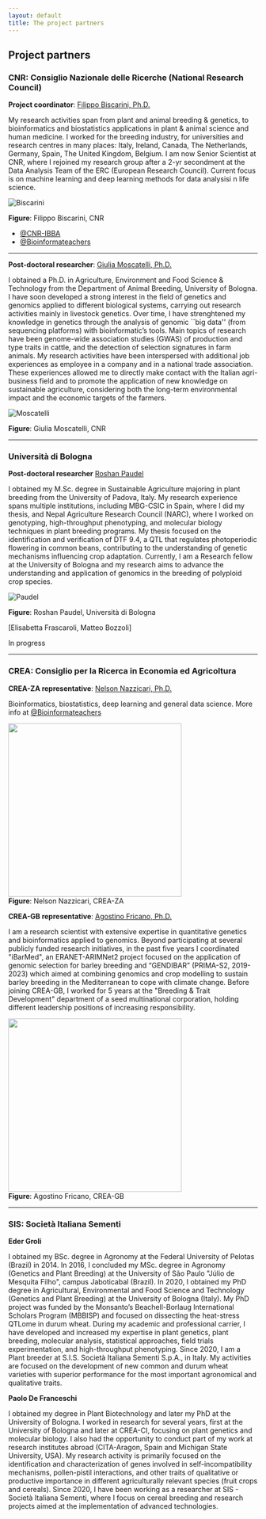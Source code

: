 ```yaml
---
layout: default
title: The project partners
---
```


## Project partners

### CNR: Consiglio Nazionale delle Ricerche (National Research Council)

**Project coordinator**: <u>Filippo Biscarini, Ph.D.</u>

My research activities span from plant and animal breeding & genetics, to bioinformatics and biostatistics applications in plant & animal science and human medicine. I worked for the breeding industry, for universities and research centres in many places: Italy, Ireland, Canada, The Netherlands, Germany, Spain, The United Kingdom, Belgium. I am now Senior Scientist at CNR, where I rejoined my research group after a 2-yr secondment at the Data Analysis Team of the ERC (European Research Council). Current focus is on machine learning and deep learning methods for data analysisi n life science.

![Biscarini](/assets/img/pic3.jpg)
<div class="caption"><b>Figure</b>: Filippo Biscarini, CNR
</div>

- [@CNR-IBBA](https://ibba.cnr.it/staff/filippo-biscarini/)
- [@Bioinformateachers](https://bioinformateachers.github.io/filippo.html)

---

**Post-doctoral researcher**: <u>Giulia Moscatelli, Ph.D.</u>

I obtained a Ph.D. in Agriculture, Environment and Food Science \& Technology from the Department of Animal Breeding, University of Bologna.
I have soon developed a strong interest in the field of genetics and genomics applied to different biological systems, carrying out research activities mainly in livestock genetics. 
Over time, I have strenghtened my knowledge in genetics through the analysis of genomic ``big data'' (from sequencing platforms) with bioinformatic’s tools. 
Main topics of research have been genome-wide association studies (GWAS) of production and type traits in cattle, and the detection of selection signatures in farm animals.
My research activities have been interspersed with additional job experiences as employee in a company and in a national trade association. 
These experiences allowed me to directly make contact with the Italian agri-business field and to promote the application of new knowledge 
on sustainable agriculture, considering both the long-term environmental impact and the economic targets of the farmers.

![Moscatelli](/assets/img/giulia.jpeg)
<div class="caption"><b>Figure</b>: Giulia Moscatelli, CNR
</div>

---

### Università di Bologna

**Post-doctoral researcher**  <u>Roshan Paudel</u>

I obtained my M.Sc. degree in Sustainable Agriculture majoring in plant breeding from the University of Padova, Italy. 
My research experience spans multiple institutions, including MBG-CSIC in Spain, where I did my thesis, 
and Nepal Agriculture Research Council (NARC), where I worked on genotyping, high-throughput phenotyping, 
and molecular biology techniques in plant breeding programs. 
My thesis focused on the identification and verification of DTF 9.4, a QTL that regulates photoperiodic 
flowering in common beans, contributing to the understanding of genetic mechanisms influencing crop adaptation. 
Currently, I am a Research fellow at the University of Bologna and my research aims 
to advance the understanding and application of genomics in the breeding of polyploid crop species.

![Paudel](/assets/img/roshan_photo.jpg)
<div class="caption"><b>Figure</b>: Roshan Paudel, Università di Bologna
</div>


\[Elisabetta Frascaroli, Matteo Bozzoli\]

In progress

---

### CREA: Consiglio per la Ricerca in Economia ed Agricoltura

**CREA-ZA representative**: <u>Nelson Nazzicari, Ph.D.</u>

Bioinformatics, biostatistics, deep learning and general data science. More info at [@Bioinformateachers](https://bioinformateachers.github.io/nelson.html)

<img src="/assets/img/pic_nelson.jpg" width="350" />
<div class="caption"><b>Figure</b>: Nelson Nazzicari, CREA-ZA</div>

**CREA-GB representative**: <u>Agostino Fricano, Ph.D.</u>

I am a research scientist with extensive expertise in quantitative genetics and bioinformatics applied to genomics. 
Beyond participating at several publicly funded research initiatives, in the past five years I coordinated "iBarMed", 
an ERANET-ARIMNet2 project focused on the application of genomic selection for barley breeding and 
“GENDIBAR” (PRIMA-S2, 2019-2023) which aimed at combining genomics and crop modelling to sustain barley breeding in the Mediterranean to cope with climate change. 
Before joining CREA-GB, I worked for 5 years at the "Breeding & Trait Development" department of a seed multinational corporation, 
holding different leadership positions of increasing responsibility.

<img src="/assets/img/agostino.jpg" width="350" />
<div class="caption"><b>Figure</b>: Agostino Fricano, CREA-GB</div>

---

### SIS: Società Italiana Sementi

**Eder Groli**

I obtained my BSc. degree in Agronomy at the Federal University of Pelotas (Brazil) in 2014. In 2016, I concluded my MSc. degree in Agronomy (Genetics and Plant Breeding) at the University of São Paulo "Júlio de Mesquita Filho", campus Jaboticabal (Brazil). In 2020, I obtained my PhD degree in Agricultural, Environmental and Food Science and Technology (Genetics and Plant Breeding) at the University of Bologna (Italy). My PhD project was funded by the Monsanto’s Beachell-Borlaug International Scholars Program (MBBISP) and focused on dissecting the heat-stress QTLome in durum wheat. During my academic and professional carrier, I have developed and increased my expertise in plant genetics, plant breeding, molecular analysis, statistical approaches, field trials experimentation, and high-throughput phenotyping. Since 2020, I am a Plant breeder at S.I.S. Società Italiana Sementi S.p.A., in Italy. My activities are focused on the development of new common and durum wheat varieties with superior performance for the most important agronomical and qualitative traits.

**Paolo De Franceschi**

I obtained my degree in Plant Biotechnology and later my PhD at the University of Bologna. 
I worked in research for several years, first at the University of Bologna and later at CREA-CI, focusing on plant genetics and molecular biology. 
I also had the opportunity to conduct part of my work at research institutes abroad (CITA-Aragon, Spain and Michigan State University, USA). 
My research activity is primarily focused on the identification and characterization of genes involved in self-incompatibility mechanisms, pollen-pistil interactions, and other traits of qualitative or productive importance in different agriculturally relevant species (fruit crops and cereals). 
Since 2020, I have been working as a researcher at SIS - Società Italiana Sementi, where I focus on cereal breeding and research projects aimed at the implementation of advanced technologies.

